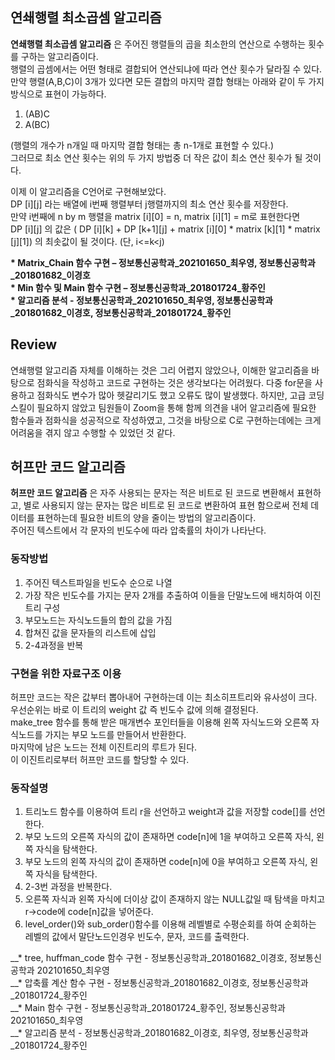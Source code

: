 ## __연쇄행렬 최소곱셈 알고리즘__

__연쇄행렬 최소곱셈 알고리즘__ 은 주어진 행렬들의 곱을 최소한의 연산으로 수행하는 횟수를 구하는 알고리즘이다.  
행렬의 곱셈에서는 어떤 형태로 결합되어 연산되냐에 따라 연산 횟수가 달라질 수 있다.  
만약 행렬(A,B,C)이 3개가 있다면 모든 결합의 마지막 결합 형태는 아래와 같이 두 가지 방식으로 표현이 가능하다.  
1. (AB)C  
2. A(BC)  

(행렬의 개수가 n개일 때 마지막 결합 형태는 총 n-1개로 표현할 수 있다.)  
그러므로 최소 연산 횟수는 위의 두 가지 방법중 더 작은 값이 최소 연산 횟수가 될 것이다.  

이제 이 알고리즘을 C언어로 구현해보았다.   
DP [i][j] 라는 배열에 i번째 행렬부터 j행렬까지의 최소 연산 횟수를 저장한다.    
만약 i번째에 n by m 행렬을 matrix [i][0] = n, matrix [i][1] = m로 표현한다면  
DP [i][j] 의 값은 ( DP [i][k] + DP [k+1][j] + matrix [i][0] * matrix [k][1] * matrix [j][1]) 의 최솟값이 될 것이다. (단, i<=k<j)  

__* Matrix_Chain 함수 구현 – 정보통신공학과_202101650_최우영, 정보통신공학과_201801682_이경호__  
__* Min 함수 및 Main 함수 구현 – 정보통신공학과_201801724_황주인__  
__* 알고리즘 분석 - 정보통신공학과_202101650_최우영, 정보통신공학과_201801682_이경호, 정보통신공학과_201801724_황주인__  

## __Review__  
연쇄행렬 알고리즘 자체를 이해하는 것은 그리 어렵지 않았으나, 이해한 알고리즘을 바탕으로 점화식을 작성하고 코드로 구현하는 것은 생각보다는 어려웠다. 다중 for문을 사용하고 점화식도 변수가 많아 헷갈리기도 했고 오류도 많이 발생했다. 하지만, 고급 코딩 스킬이 필요하지 않았고 팀원들이 Zoom을 통해 함께 의견을 내어 알고리즘에 필요한 함수들과 점화식을 성공적으로 작성하였고, 그것을 바탕으로 C로 구현하는데에는 크게 어려움을 겪지 않고 수행할 수 있었던 것 같다.  

## __허프만 코드 알고리즘__  

__허프만 코드 알고리즘__ 은 자주 사용되는 문자는 적은 비트로 된 코드로 변환해서 표현하고, 별로 사용되지 않는 문자는 많은 비트로 된 코드로 변환하여 표현 함으로써 전체 데이터를 표현하는데 필요한 비트의 양을 줄이는 방법의 알고리즘이다.  
주어진 텍스트에서 각 문자의 빈도수에 따라 압축률의 차이가 나타난다.  

### 동작방법  
1. 주어진 텍스트파일을 빈도수 순으로 나열
2. 가장 작은 빈도수를 가지는 문자 2개를 추출하여 이들을 단말노드에 배치하여 이진트리 구성
3. 부모노드는 자식노드들의 합의 값을 가짐
4. 합쳐진 값을 문자들의 리스트에 삽입
5. 2-4과정을 반복

### 구현을 위한 자료구조 이용  
허프만 코드는 작은 값부터 뽑아내어 구현하는데 이는 최소히프트리와 유사성이 크다.  
우선순위는 바로 이 트리의 weight 값 즉 빈도수 값에 의해 결정된다.  
make_tree 함수를 통해 받은 매개변수 포인터들을 이용해 왼쪽 자식노드와 오른쪽 자식노드를 가지는 부모 노드를 만들어서 반환한다.  
마지막에 남은 노드는 전체 이진트리의 루트가 된다.  
이 이진트리로부터 허프만 코드를 할당할 수 있다.  

### 동작설명  
1. 트리노드 함수를 이용하여 트리 r을 선언하고 weight과 값을 저장할 code[]를 선언한다.  
2. 부모 노드의 오른쪽 자식의 값이 존재하면 code[n]에 1을 부여하고 오른쪽 자식, 왼쪽 자식을 탐색한다.  
3. 부모 노드의 왼쪽 자식의 값이 존재하면 code[n]에 0을 부여하고 오른쪽 자식, 왼쪽 자식을 탐색한다.  
4. 2-3번 과정을 반복한다.  
5. 오른쪽 자식과 왼쪽 자식에 더이상 값이 존재하지 않는 NULL값일 때 탐색을 마치고 r->code에 code[n]값을 넣어준다.  
6. level_order()와 sub_order()함수를 이용해 레벨별로 수평순회를 하여 순회하는 레벨의 값에서 말단노드인경우 빈도수, 문자, 코드를 출력한다.
  
__* tree, huffman_code 함수 구현 - 정보통신공학과_201801682_이경호, 정보통신공학과 202101650_최우영  
__* 압축률 계산 함수 구현 - 정보통신공학과_201801682_이경호, 정보통신공학과_201801724_황주인  
__* Main 함수 구현 - 정보통신공학과_201801724_황주인, 정보통신공학과 202101650_최우영  
__* 알고리즘 분석 - 정보통신공학과_201801682_이경호, 최우영, 정보통신공학과_201801724_황주인  

